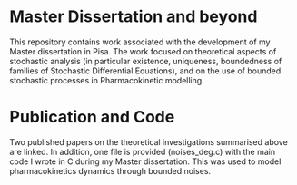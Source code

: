 # Master Dissertation and beyond
This repository contains work associated with the development of my Master dissertation in Pisa. The work focused on theoretical aspects of stochastic analysis (in particular existence, uniqueness, boundedness of families of Stochastic Differential Equations), and on the use of bounded stochastic processes in Pharmacokinetic modelling.

# Publication and Code
Two published papers on the theoretical investigations summarised above are linked. In addition, one file is provided  (noises_deg.c) with the main code I wrote in C during my Master dissertation. This was used to model pharmacokinetics dynamics through bounded noises.
